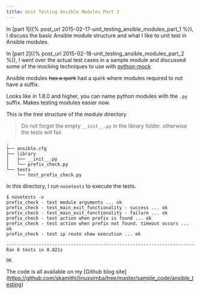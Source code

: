 ```yaml
---
title: Unit Testing Ansible Modules Part 3
---
```


In [part 1]({% post_url 2015-02-17-unit_testing_ansible_modules_part_1 %}), 
I discuss the basic Ansible module structure and what I like to unit test in Ansible
modules.


In [part 2]({% post_url 2015-02-18-unit_testing_ansible_modules_part_2 %}),  I
went over the actual test cases in a sample module and discussed some of the
mocking techniques to use with [python-mock](https://pypi.python.org/pypi/mock)

Ansible modules <strike>has a quirk</strike> had a quirk
where modules required to not have a suffix.

Looks like in 1.8.0 and higher, you can name python modules with the `.py` suffix. Makes
testing modules easier now.

This is the tree structure of the module directory
> Do not forget the empty `__init__.py` in the library folder. otherwise the tests will fail.

```
.
├── ansible.cfg
├── library
│   ├── __init__.py
│   └── prefix_check.py
└── tests
    └── test_prefix_check.py

```

In this directory, I run `nosetests` to execute the tests.

```
$ nosetests -v
prefix_check - test module arguments ... ok
prefix_check - test_main_exit_functionality - success ... ok
prefix_check - test_main_exit_functionality - failure ... ok
prefix_check - test action when prefix is found ... ok
prefix_check - test action when prefix not found. timeout occurs ... ok
prefix_check - test ip route show execution ... ok

----------------------------------------------------------------------
Ran 6 tests in 0.021s

OK

```

The code is all available on my [Github blog site]
(https://github.com/skamithi/linuxsimba/tree/master/sample_code/ansible_testing)
